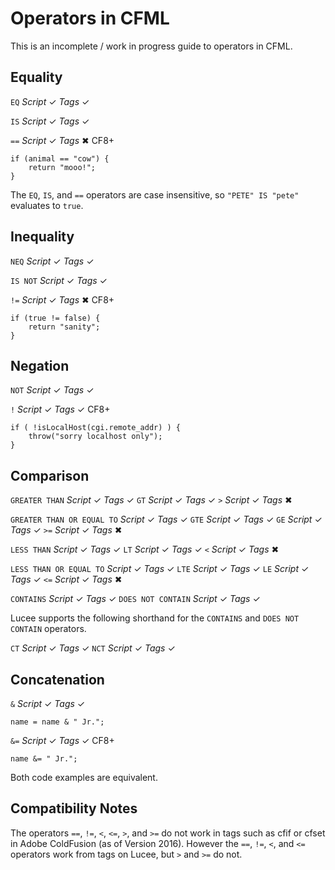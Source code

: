 # Operators in CFML

This is an incomplete / work in progress guide to operators in CFML.

## Equality

`EQ` _Script_ ✓ _Tags_ ✓

`IS` _Script_ ✓ _Tags_ ✓

`==` _Script_ ✓ _Tags_ ✖ CF8+

    if (animal == "cow") {
        return "mooo!";
    }

The `EQ`, `IS`, and `==` operators are case insensitive, so `"PETE" IS "pete"` evaluates to `true`.

## Inequality

`NEQ` _Script_ ✓ _Tags_ ✓

`IS NOT` _Script_ ✓ _Tags_ ✓

`!=` _Script_ ✓ _Tags_ ✖ CF8+

    if (true != false) {
        return "sanity";
    }

## Negation

`NOT` _Script_ ✓ _Tags_ ✓

`!` _Script_ ✓ _Tags_ ✓ CF8+

    if ( !isLocalHost(cgi.remote_addr) ) {
        throw("sorry localhost only");
    }

## Comparison

`GREATER THAN` _Script_ ✓ _Tags_ ✓
`GT` _Script_ ✓ _Tags_ ✓
`>` _Script_ ✓ _Tags_ ✖

`GREATER THAN OR EQUAL TO` _Script_ ✓ _Tags_ ✓
`GTE` _Script_ ✓ _Tags_ ✓
`GE` _Script_ ✓ _Tags_ ✓
`>=` _Script_ ✓ _Tags_ ✖

`LESS THAN` _Script_ ✓ _Tags_ ✓
`LT` _Script_ ✓ _Tags_ ✓
`<` _Script_ ✓ _Tags_ ✖

`LESS THAN OR EQUAL TO` _Script_ ✓ _Tags_ ✓
`LTE` _Script_ ✓ _Tags_ ✓
`LE` _Script_ ✓ _Tags_ ✓
`<=` _Script_ ✓ _Tags_ ✖

`CONTAINS` _Script_ ✓ _Tags_ ✓
`DOES NOT CONTAIN` _Script_ ✓ _Tags_ ✓

Lucee supports the following shorthand for the `CONTAINS` and `DOES NOT CONTAIN` operators.

`CT` _Script_ ✓ _Tags_ ✓
`NCT` _Script_ ✓ _Tags_ ✓

## Concatenation

`&` _Script_ ✓ _Tags_ ✓

    name = name & " Jr.";

`&=` _Script_ ✓ _Tags_ ✓ CF8+

    name &= " Jr.";

Both code examples are equivalent.

## Compatibility Notes

The operators `==`, `!=`, `<`, `<=`, `>`, and `>=` do not work in tags such as cfif or cfset in Adobe ColdFusion (as of Version 2016). However the `==`, `!=`, `<`, and `<=` operators work from tags on Lucee, but `>` and `>=` do not.

